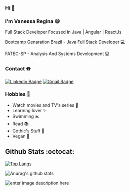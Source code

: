 ### Hi 👋

### I'm Vanessa Regina 😄

Full Stack Developer Focused in Java | Angular | ReactJs

Bootcamp Genaration Brazil - Java Full Stack Developer 💻

FATEC-SP - Analysis And Systems Development 💻

### Contact :phone:	
[![Linkedin Badge](https://img.shields.io/badge/-LinkedIn-blue?style=flat-plastic&logo=Linkedin&logoColor=white&link=https://www.linkedin.com/in/vanessa-regina-silva/)](https://www.linkedin.com/in/vanessa-regina-silva/)
[![Gmail Badge](https://img.shields.io/badge/-Gmail-c14438?style=flat-plastic&logo=Gmail&logoColor=white&link=mailto:rjs.vanessa@gmail.com)](mailto:rjs.vanessa@gmail.com)

### Hobbies :jack_o_lantern:

* Watch movies and TV's series :movie_camera:
* Learning lover :sparkles:
* Swimming :swimmer:
* Read :books:
* Gothic's Stuff :ghost:
* Vegan :seedling:	

## Github Stats :octocat:
[![Top Langs](https://github-readme-stats.vercel.app/api/top-langs/?username=vanmtv&layout=compact&theme=buefy)](https://github.com/vanmtv/github-readme-stats)

![Anurag's github stats](https://github-readme-stats.vercel.app/api?username=vanmtv&theme=buefy&show_icons=true&hide=issues)


![enter image description here](https://i.imgur.com/GUQ1ZjQ.gif)
